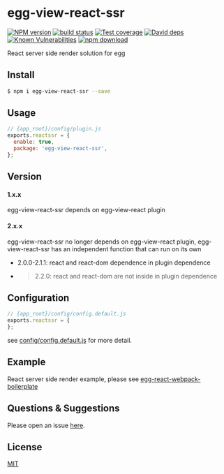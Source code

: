 # egg-view-react-ssr

[![NPM version][npm-image]][npm-url]
[![build status][travis-image]][travis-url]
[![Test coverage][codecov-image]][codecov-url]
[![David deps][david-image]][david-url]
[![Known Vulnerabilities][snyk-image]][snyk-url]
[![npm download][download-image]][download-url]

[npm-image]: https://img.shields.io/npm/v/egg-view-react-ssr.svg?style=flat-square
[npm-url]: https://npmjs.org/package/egg-view-react-ssr
[travis-image]: https://img.shields.io/travis/hubcarl/egg-view-react-ssr.svg?style=flat-square
[travis-url]: https://travis-ci.org/hubcarl/egg-view-react-ssr
[codecov-image]: https://img.shields.io/codecov/c/github/hubcarl/egg-view-react-ssr.svg?style=flat-square
[codecov-url]: https://codecov.io/github/hubcarl/egg-view-react-ssr?branch=master
[david-image]: https://img.shields.io/david/hubcarl/egg-view-react-ssr.svg?style=flat-square
[david-url]: https://david-dm.org/hubcarl/egg-view-react-ssr
[snyk-image]: https://snyk.io/test/npm/egg-view-react-ssr/badge.svg?style=flat-square
[snyk-url]: https://snyk.io/test/npm/egg-view-react-ssr
[download-image]: https://img.shields.io/npm/dm/egg-view-react-ssr.svg?style=flat-square
[download-url]: https://npmjs.org/package/egg-view-react-ssr

React server side render solution for egg

## Install

```bash
$ npm i egg-view-react-ssr --save
```

## Usage

```js
// {app_root}/config/plugin.js
exports.reactssr = {
  enable: true,
  package: 'egg-view-react-ssr',
};
```

## Version

#### 1.x.x

egg-view-react-ssr depends on egg-view-react plugin

#### 2.x.x

egg-view-react-ssr no longer depends on egg-view-react plugin, egg-view-react-ssr has an independent function that can run on its own

- 2.0.0-2.1.1: react and react-dom dependence in plugin dependence
- >2.2.0: react and react-dom are not inside in plugin dependence

## Configuration

```js
// {app_root}/config/config.default.js
exports.reactssr = {
};
```

see [config/config.default.js](config/config.default.js) for more detail.

## Example

React server side render example, please see [egg-react-webpack-boilerplate](https://github.com/hubcarl/egg-react-webpack-boilerplate)

## Questions & Suggestions

Please open an issue [here](https://github.com/eggjs/egg/issues).

## License

[MIT](LICENSE)
